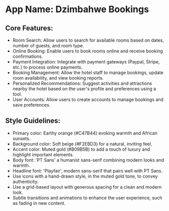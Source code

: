 # **App Name**: Dzimbahwe Bookings

## Core Features:

- Room Search: Allow users to search for available rooms based on dates, number of guests, and room type.
- Online Booking: Enable users to book rooms online and receive booking confirmations.
- Payment Integration: Integrate with payment gateways (Paypal, Stripe, etc.) to process online payments.
- Booking Management: Allow the hotel staff to manage bookings, update room availability, and view booking reports.
- Personalized Recommendations: Suggest activities and attractions nearby the hotel based on the user's profile and preferences using a tool.
- User Accounts: Allow users to create accounts to manage bookings and save preferences.

## Style Guidelines:

- Primary color: Earthy orange (#C47B44) evoking warmth and African sunsets.
- Background color: Soft beige (#F2EBD3) for a natural, inviting feel.
- Accent color: Muted gold (#B09B5B) to add a touch of luxury and highlight important elements.
- Body font: 'PT Sans' a humanist sans-serif combining modern looks and warmth.
- Headline font: 'Playfair', modern sans-serif that pairs well with PT Sans.
- Use icons with a hand-drawn style, in the muted gold tone, to convey authenticity.
- Use a grid-based layout with generous spacing for a clean and modern look.
- Subtle transitions and animations to enhance the user experience, such as fading in new content.